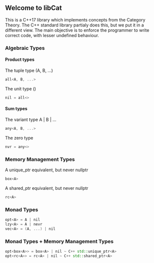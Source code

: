 ## Welcome to libCat

This is a C++17 library which implements concepts from the Category Theory.
The C++ standard library partialy does this, but we put it in a different view.
The main objective is to enforce the programmer to write correct code,
with lesser undefined behaviour.

### Algebraic Types

#### Product types
The tuple type (A, B, ...)
```C++
all<A, B, ...>
```
The unit type ()
```C++
nil = all<>
```

#### Sum types
The variant type A | B | ...
```C++
any<A, B, ...>
```
The zero type
```C++
nvr = any<>
```

### Memory Management Types

A unique_ptr<A> equivalent, but never nullptr
```C++
box<A>
```
  
A shared_ptr<A> equivalent, but never nullptr
```C++
rc<A> 
```

### Monad Types

```C++
opt<A> = A | nil
lzy<A> = A | nevr
vec<A> = (A, ...) | nil

```

### Monad Types + Memory Management Types

```C++
opt<box<A>> = box<A> | nil ~ C++ std::unique_ptr<A>
opt<rc<A>> = rc<A> | nil ~ C++ std::shared_ptr<A>

```

